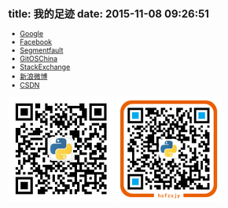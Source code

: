 title: 我的足迹
date: 2015-11-08 09:26:51
---

<style>
  img {
    margin: auto 0 !important;
    width: 215px;
    height: 215px;
    display: inline!important;
  }
</style>

 * [Google](https://plus.google.com/110130339454867745655)
 * [Facebook](https://www.facebook.com/xie980728)
 * [Segmentfault](http://segmentfault.com/u/hsfzxjy)
 * [GitOSChina](http://git.oschina.net/hsfzxjy)
 * [StackExchange](http://stackoverflow.com/users/3278171/hsfzxjy)
 * [新浪微博](http://weibo.com/hsfzxjy)
 * [CSDN](http://my.csdn.net/hsfzxjy)


  ![](/assets/mmqrcode.png) ![](/assets/alipayqrcode.png)